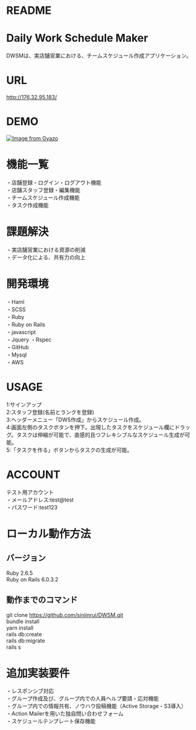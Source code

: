 # README

# Daily Work Schedule Maker
DWSMは、実店舗営業における、チームスケジュール作成アプリケーション。

# URL
http://176.32.95.183/

# DEMO
[![Image from Gyazo](https://i.gyazo.com/f2d35d25aa6971f7ef7e9f3849ed9db2.gif)](https://gyazo.com/f2d35d25aa6971f7ef7e9f3849ed9db2)

# 機能一覧
・店舗登録・ログイン・ログアウト機能  
・店舗スタッフ登録・編集機能  
・チームスケジュール作成機能  
・タスク作成機能  

# 課題解決
・実店舗営業における資源の削減  
・データ化による、共有力の向上  

# 開発環境
・Haml  
・SCSS  
・Ruby  
・Ruby on Rails  
・javascript  
・Jquery
・Rspec    
・GitHub  
・Mysql  
・AWS  

# USAGE
1:サインアップ  
2:スタッフ登録(名前とランクを登録)  
3:ヘッダーメニュー「DWS作成」からスケジュール作成。  
4:画面左側のタスクボタンを押下。出現したタスクをスケジュール欄にドラッグ。タスクは伸縮が可能で、直感的且つフレキシブルなスケジュール生成が可能。  
5:「タスクを作る」ボタンからタスクの生成が可能。

# ACCOUNT
テスト用アカウント  
・メールアドレス:test@test  
・パスワード:test123  

# ローカル動作方法

## バージョン

Ruby 2.6.5  
Ruby on Rails 6.0.3.2  

## 動作までのコマンド
git clone https://github.com/sinjinrui/DWSM.git  
bundle install  
yarn install  
rails db:create  
rails db:migrate  
rails s  

# 追加実装要件
・レスポンシブ対応  
・グループ作成及び、グループ内での人員ヘルプ要請・応対機能  
・グループ内での情報共有、ノウハウ投稿機能（Active Storage・S3導入）  
・Action Mailerを用いた独自問い合わせフォーム  
・スケジュールテンプレート保存機能  